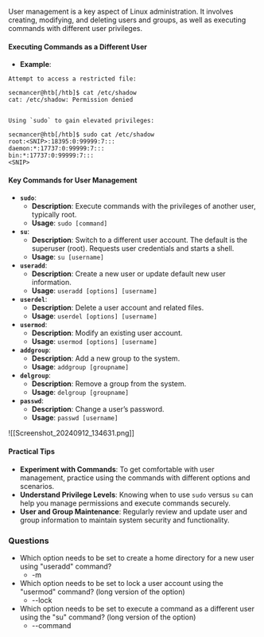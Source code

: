 User management is a key aspect of Linux administration. It involves creating, modifying, and deleting users and groups, as well as executing commands with different user privileges.

#### Executing Commands as a Different User
- **Example**:
```
Attempt to access a restricted file:

secmancer@htb[/htb]$ cat /etc/shadow
cat: /etc/shadow: Permission denied


Using `sudo` to gain elevated privileges:

secmancer@htb[/htb]$ sudo cat /etc/shadow
root:<SNIP>:18395:0:99999:7:::
daemon:*:17737:0:99999:7:::
bin:*:17737:0:99999:7:::
<SNIP>
```

#### Key Commands for User Management
- **`sudo`**:
    - **Description**: Execute commands with the privileges of another user, typically root.
    - **Usage**: `sudo [command]`
- **`su`**:
    - **Description**: Switch to a different user account. The default is the superuser (root). Requests user credentials and starts a shell.
    - **Usage**: `su [username]`
- **`useradd`**:
    - **Description**: Create a new user or update default new user information.
    - **Usage**: `useradd [options] [username]`
- **`userdel`**:
    - **Description**: Delete a user account and related files.
    - **Usage**: `userdel [options] [username]`
- **`usermod`**:
    - **Description**: Modify an existing user account.
    - **Usage**: `usermod [options] [username]`
- **`addgroup`**:
    - **Description**: Add a new group to the system.
    - **Usage**: `addgroup [groupname]`
- **`delgroup`**:
    - **Description**: Remove a group from the system.
    - **Usage**: `delgroup [groupname]`
- **`passwd`**:
    - **Description**: Change a user’s password.
    - **Usage**: `passwd [username]`

![[Screenshot_20240912_134631.png]]
#### Practical Tips
- **Experiment with Commands**: To get comfortable with user management, practice using the commands with different options and scenarios.
- **Understand Privilege Levels**: Knowing when to use `sudo` versus `su` can help you manage permissions and execute commands securely.
- **User and Group Maintenance**: Regularly review and update user and group information to maintain system security and functionality.

### Questions
- Which option needs to be set to create a home directory for a new user using "useradd" command?
	- -m
- Which option needs to be set to lock a user account using the "usermod" command? (long version of the option)
	- --lock
- Which option needs to be set to execute a command as a different user using the "su" command? (long version of the option)
	- --command